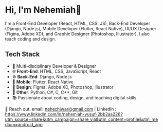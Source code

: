  # Hi, I'm Nehemiah👋
I'm a Front-End Developer (React, HTML, CSS, JS), Back-End Developer (Django, Node.js), Mobile Developer (Flutter, React Native), UI/UX Designer (Figma, Adobe XD), and Graphic Designer (Photoshop, Illustrator). I also teach coding and design.

## Tech Stack
- 🚀 Multi-disciplinary Developer & Designer
- 🌐 **Front-End**: HTML, CSS, JavaScript, React
- ⚙️ **Back-End**: Django, Node.js
- 📱 **Mobile**: Flutter, React Native
- 🎨 **Design**: Figma, Adobe XD, Photoshop, Illustrator
- 🐍 **Other**: Python, C#, C, C++, Git
- 📚 Passionate about coding, design, and teaching digital skills.


📩 Reach out: email: nehechiwar@gmail.com | LinkedIn : https://www.linkedin.com/in/nehemiah-yusuf-2bb2aa226?utm_source=share&utm_campaign=share_via&utm_content=profile&utm_medium=android_app
